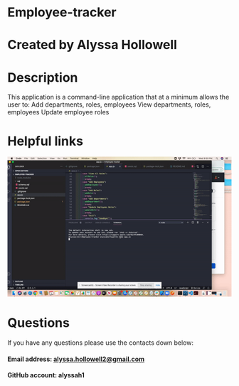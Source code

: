 # Employee-tracker

# Created by Alyssa Hollowell

# Description 
This application is a command-line application that at a minimum allows the user to:
Add departments, roles, employees
View departments, roles, employees
Update employee roles

# Helpful links

![link](./video.gif)



# Questions
If you have any questions please use the contacts down below:

#### Email address: alyssa.hollowell2@gmail.com
#### GitHub account: alyssah1
